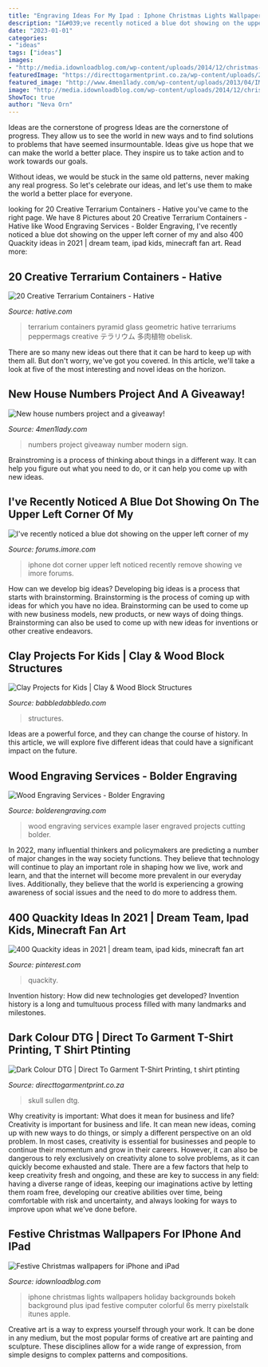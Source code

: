 ```yaml
---
title: "Engraving Ideas For My Ipad : Iphone Christmas Lights Wallpapers Holiday Backgrounds Bokeh Background Plus Ipad Festive Computer Colorful 6s Merry Pixelstalk Itunes Apple"
description: "I&#039;ve recently noticed a blue dot showing on the upper left corner of my"
date: "2023-01-01"
categories:
- "ideas"
tags: ["ideas"]
images:
- "http://media.idownloadblog.com/wp-content/uploads/2014/12/christmas-lights-holiday-bokeh-34-iphone6-plus-wallpaper.jpg"
featuredImage: "https://directtogarmentprint.co.za/wp-content/uploads/2017/12/direct-to-garment-51-768x960.jpg"
featured_image: "http://www.4men1lady.com/wp-content/uploads/2013/04/IMG_5274-612x1024.jpg"
image: "http://media.idownloadblog.com/wp-content/uploads/2014/12/christmas-lights-holiday-bokeh-34-iphone6-plus-wallpaper.jpg"
ShowToc: true
author: "Neva Orn"
---
```



Ideas are the cornerstone of progress
Ideas are the cornerstone of progress. They allow us to see the world in new ways and to find solutions to problems that have seemed insurmountable.
Ideas give us hope that we can make the world a better place. They inspire us to take action and to work towards our goals.

Without ideas, we would be stuck in the same old patterns, never making any real progress. So let's celebrate our ideas, and let's use them to make the world a better place for everyone.

	

		
looking for 20 Creative Terrarium Containers - Hative you've came to the right page. We have 8 Pictures about 20 Creative Terrarium Containers - Hative like Wood Engraving Services - Bolder Engraving, I&#039;ve recently noticed a blue dot showing on the upper left corner of my and also 400 Quackity ideas in 2021 | dream team, ipad kids, minecraft fan art. Read more:
		
    
## 20 Creative Terrarium Containers - Hative

<img loading=lazy src="https://hative.com/wp-content/uploads/2014/06/terrarium-containers/11-pyramid-terrarium.jpg" onerror="this.onerror=null;this.src='https://tse2.mm.bing.net/th?id=OIP.UcLE9xicwgcnTDEQnfyL-gHaLH&amp;pid=15.1';" alt="20 Creative Terrarium Containers - Hative">

_Source: hative.com_

>terrarium containers pyramid glass geometric hative terrariums peppermags creative テラリウム 多肉植物 obelisk. 

	

There are so many new ideas out there that it can be hard to keep up with them all. But don't worry, we've got you covered. In this article, we'll take a look at five of the most interesting and novel ideas on the horizon.

    
## New House Numbers Project And A Giveaway!

<img loading=lazy src="http://www.4men1lady.com/wp-content/uploads/2013/04/IMG_5274-612x1024.jpg" onerror="this.onerror=null;this.src='https://tse4.mm.bing.net/th?id=OIP.QHGzsGz6dwFnOCNTX8G86wHaMZ&amp;pid=15.1';" alt="New house numbers project and a giveaway!">

_Source: 4men1lady.com_

>numbers project giveaway number modern sign. 

	

Brainstroming is a process of thinking about things in a different way. It can help you figure out what you need to do, or it can help you come up with new ideas.

    
## I&#039;ve Recently Noticed A Blue Dot Showing On The Upper Left Corner Of My

<img loading=lazy src="https://forums.imore.com/attachments/iphone-6/119614d1505844499t-ive-recently-noticed-blue-dot-showing-upper-left-corner-my-iphone-6-how-do-i-remove-img_6097.png" onerror="this.onerror=null;this.src='https://tse4.mm.bing.net/th?id=OIP.GfQgRPTBQGcl6z8DzERPhQAAAA&amp;pid=15.1';" alt="I&#039;ve recently noticed a blue dot showing on the upper left corner of my">

_Source: forums.imore.com_

>iphone dot corner upper left noticed recently remove showing ve imore forums. 

	

How can we develop big ideas?
Developing big ideas is a process that starts with brainstorming. Brainstorming is the process of coming up with ideas for which you have no idea. Brainstorming can be used to come up with new business models, new products, or new ways of doing things. Brainstorming can also be used to come up with new ideas for inventions or other creative endeavors.

    
## Clay Projects For Kids | Clay &amp; Wood Block Structures

<img loading=lazy src="https://babbledabbledo.com/wp-content/uploads/2014/03/Clay-Block-Structures-BABBLE-DABBLE-DO-11.jpg" onerror="this.onerror=null;this.src='https://tse4.mm.bing.net/th?id=OIP.6mQIIruQOa27jfhJYcrUlAHaLH&amp;pid=15.1';" alt="Clay Projects for Kids | Clay &amp; Wood Block Structures">

_Source: babbledabbledo.com_

>structures. 

	

Ideas are a powerful force, and they can change the course of history. In this article, we will explore five different ideas that could have a significant impact on the future.

    
## Wood Engraving Services - Bolder Engraving

<img loading=lazy src="https://bolderengraving.com/wp-content/uploads/2020/09/wood-cutting-board-engraved-with-pet-columbia-sc.jpg" onerror="this.onerror=null;this.src='https://tse2.mm.bing.net/th?id=OIP.cQQsMCY8t_CRf9lEs0nimAHaFj&amp;pid=15.1';" alt="Wood Engraving Services - Bolder Engraving">

_Source: bolderengraving.com_

>wood engraving services example laser engraved projects cutting bolder. 

	

In 2022, many influential thinkers and policymakers are predicting a number of major changes in the way society functions. They believe that technology will continue to play an important role in shaping how we live, work and learn, and that the internet will become more prevalent in our everyday lives. Additionally, they believe that the world is experiencing a growing awareness of social issues and the need to do more to address them.

    
## 400 Quackity Ideas In 2021 | Dream Team, Ipad Kids, Minecraft Fan Art

<img loading=lazy src="https://i.pinimg.com/474x/63/9d/a9/639da94e3e06b823df39b6346fe2c77b.jpg" onerror="this.onerror=null;this.src='https://tse4.mm.bing.net/th?id=OIP.HW4SXh9EH2LLNDFOoWqKhwAAAA&amp;pid=15.1';" alt="400 Quackity ideas in 2021 | dream team, ipad kids, minecraft fan art">

_Source: pinterest.com_

>quackity. 

	

Invention history: How did new technologies get developed?
Invention history is a long and tumultuous process filled with many landmarks and milestones.

    
## Dark Colour DTG | Direct To Garment T-Shirt Printing, T Shirt Ptinting

<img loading=lazy src="https://directtogarmentprint.co.za/wp-content/uploads/2017/12/direct-to-garment-51-768x960.jpg" onerror="this.onerror=null;this.src='https://tse2.mm.bing.net/th?id=OIP.5Pf8y-ugcvTWwASmSqWn8QHaJQ&amp;pid=15.1';" alt="Dark Colour DTG | Direct To Garment T-Shirt Printing, t shirt ptinting">

_Source: directtogarmentprint.co.za_

>skull sullen dtg. 

	

Why creativity is important: What does it mean for business and life?
Creativity is important for business and life. It can mean new ideas, coming up with new ways to do things, or simply a different perspective on an old problem. In most cases, creativity is essential for businesses and people to continue their momentum and grow in their careers. However, it can also be dangerous to rely exclusively on creativity alone to solve problems, as it can quickly become exhausted and stale. There are a few factors that help to keep creativity fresh and ongoing, and these are key to success in any field: having a diverse range of ideas, keeping our imaginations active by letting them roam free, developing our creative abilities over time, being comfortable with risk and uncertainty, and always looking for ways to improve upon what we’ve done before.

    
## Festive Christmas Wallpapers For IPhone And IPad

<img loading=lazy src="http://media.idownloadblog.com/wp-content/uploads/2014/12/christmas-lights-holiday-bokeh-34-iphone6-plus-wallpaper.jpg" onerror="this.onerror=null;this.src='https://tse2.mm.bing.net/th?id=OIP.vsIt9jnYXO0UunmvxgZUNgHaNK&amp;pid=15.1';" alt="Festive Christmas wallpapers for iPhone and iPad">

_Source: idownloadblog.com_

>iphone christmas lights wallpapers holiday backgrounds bokeh background plus ipad festive computer colorful 6s merry pixelstalk itunes apple. 

	

Creative art is a way to express yourself through your work. It can be done in any medium, but the most popular forms of creative art are painting and sculpture. These disciplines allow for a wide range of expression, from simple designs to complex patterns and compositions.

